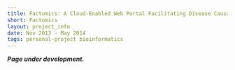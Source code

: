 ```yaml
---
title: Factomics: A Cloud-Enabled Web Portal Facilitating Disease Causation Analysis
short: Factomics
layout: project_info
date: Nov 2013 - May 2014
tags: personal-project bioinformatics
---
```


<div class="row 200%">
	<div class="6u 12u$(medium)">
		<div class="box">
			<b><i>Page under development.</i></b>
		</div>
	</div>
</div>
